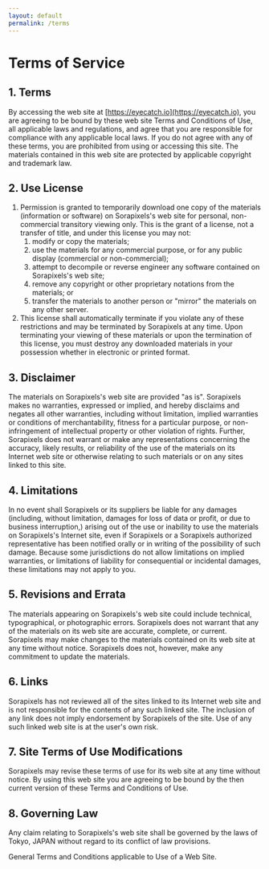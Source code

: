 ```yaml
---
layout: default
permalink: /terms
---
```



Terms of Service
================

## 1. Terms
By accessing the web site at [https://eyecatch.io](https://eyecatch.io), you are agreeing to be bound by these web site Terms and Conditions of Use, all applicable laws and regulations, and agree that you are responsible for compliance with any applicable local laws. If you do not agree with any of these terms, you are prohibited from using or accessing this site. The materials contained in this web site are protected by applicable copyright and trademark law.

## 2. Use License
  1. Permission is granted to temporarily download one copy of the materials (information or software) on Sorapixels's web site for personal, non-commercial transitory viewing only. This is the grant of a license, not a transfer of title, and under this license you may not:
      1. modify or copy the materials;
      2. use the materials for any commercial purpose, or for any public display (commercial or non-commercial);
      3. attempt to decompile or reverse engineer any software contained on Sorapixels's web site;
      4. remove any copyright or other proprietary notations from the materials; or
      5. transfer the materials to another person or "mirror" the materials on any other server.
  2. This license shall automatically terminate if you violate any of these restrictions and may be terminated by Sorapixels at any time. Upon terminating your viewing of these materials or upon the termination of this license, you must destroy any downloaded materials in your possession whether in electronic or printed format.

## 3. Disclaimer
  The materials on Sorapixels's web site are provided "as is". Sorapixels makes no warranties, expressed or implied, and hereby disclaims and negates all other warranties, including without limitation, implied warranties or conditions of merchantability, fitness for a particular purpose, or non-infringement of intellectual property or other violation of rights. Further, Sorapixels does not warrant or make any representations concerning the accuracy, likely results, or reliability of the use of the materials on its Internet web site or otherwise relating to such materials or on any sites linked to this site.

## 4. Limitations
  In no event shall Sorapixels or its suppliers be liable for any damages (including, without limitation, damages for loss of data or profit, or due to business interruption,) arising out of the use or inability to use the materials on Sorapixels's Internet site, even if Sorapixels or a Sorapixels authorized representative has been notified orally or in writing of the possibility of such damage. Because some jurisdictions do not allow limitations on implied warranties, or limitations of liability for consequential or incidental damages, these limitations may not apply to you.

## 5. Revisions and Errata
  The materials appearing on Sorapixels's web site could include technical, typographical, or photographic errors. Sorapixels does not warrant that any of the materials on its web site are accurate, complete, or current. Sorapixels may make changes to the materials contained on its web site at any time without notice. Sorapixels does not, however, make any commitment to update the materials.

## 6. Links
  Sorapixels has not reviewed all of the sites linked to its Internet web site and is not responsible for the contents of any such linked site. The inclusion of any link does not imply endorsement by Sorapixels of the site. Use of any such linked web site is at the user's own risk.

## 7. Site Terms of Use Modifications
  Sorapixels may revise these terms of use for its web site at any time without notice. By using this web site you are agreeing to be bound by the then current version of these Terms and Conditions of Use.

## 8. Governing Law
  Any claim relating to Sorapixels's web site shall be governed by the laws of Tokyo, JAPAN without regard to its conflict of law provisions.

  General Terms and Conditions applicable to Use of a Web Site.
